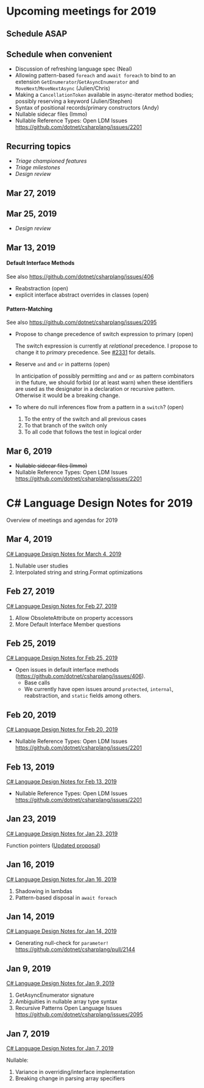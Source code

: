 # Upcoming meetings for 2019

## Schedule ASAP

## Schedule when convenient

- Discussion of refreshing language spec (Neal)
- Allowing pattern-based `foreach` and `await foreach` to bind to an extension `GetEnumerator`/`GetAsyncEnumerator` and `MoveNext`/`MoveNextAsync` (Julien/Chris)
- Making a `CancellationToken` available in async-iterator method bodies; possibly reserving a keyword (Julien/Stephen) 
- Syntax of positional records/primary constructors (Andy)
- Nullable sidecar files (Immo)
- Nullable Reference Types: Open LDM Issues https://github.com/dotnet/csharplang/issues/2201

## Recurring topics

- *Triage championed features*
- *Triage milestones*
- *Design review*

## Mar 27, 2019

## Mar 25, 2019

- *Design review*

## Mar 13, 2019

#### Default Interface Methods
See also https://github.com/dotnet/csharplang/issues/406

- Reabstraction (open)
- explicit interface abstract overrides in classes (open)

#### Pattern-Matching
See also https://github.com/dotnet/csharplang/issues/2095

- Propose to change precedence of switch expression to primary (open)

  The switch expression is currently at *relational* precedence. I propose to change it to *primary* precedence. See [#2331](https://github.com/dotnet/csharplang/issues/2331) for details.

- Reserve `and` and `or` in patterns (open)

  In anticipation of possibly permitting `and` and `or` as pattern combinators in the future, we should forbid (or at least warn) when these identifiers are used as the designator in a declaration or recursive pattern.  Otherwise it would be a breaking change.

- To where do null inferences flow from a pattern in a `switch`? (open)

  1. To the entry of the switch and all previous cases
  2. To that branch of the switch only
  3. To all code that follows the test in logical order

## Mar 6, 2019

- ~~Nullable sidecar files (Immo)~~
- Nullable Reference Types: Open LDM Issues https://github.com/dotnet/csharplang/issues/2201

# C# Language Design Notes for 2019

Overview of meetings and agendas for 2019

## Mar 4, 2019

[C# Language Design Notes for March 4, 2019](LDM-2019-03-04.md)

1. Nullable user studies
2. Interpolated string and string.Format optimizations

## Feb 27, 2019

[C# Language Design Notes for Feb 27, 2019](LDM-2019-02-27.md)

1. Allow ObsoleteAttribute on property accessors
2. More Default Interface Member questions

## Feb 25, 2019

[C# Language Design Notes for Feb 25, 2019](LDM-2019-02-25.md)

- Open issues in default interface methods (https://github.com/dotnet/csharplang/issues/406). 
    - Base calls
    - We currently have open issues around `protected`, `internal`, reabstraction, and `static` fields among others.

## Feb 20, 2019

[C# Language Design Notes for Feb 20, 2019](LDM-2019-02-20.md)

- Nullable Reference Types: Open LDM Issues https://github.com/dotnet/csharplang/issues/2201

## Feb 13, 2019

[C# Language Design Notes for Feb 13, 2019](LDM-2019-02-13.md)

- Nullable Reference Types: Open LDM Issues https://github.com/dotnet/csharplang/issues/2201

## Jan 23, 2019

[C# Language Design Notes for Jan 23, 2019](LDM-2019-01-23.md)

Function pointers ([Updated proposal](https://github.com/dotnet/csharplang/blob/master/proposals/function-pointers.md))

## Jan 16, 2019

[C# Language Design Notes for Jan 16, 2019](LDM-2019-01-16.md)

1. Shadowing in lambdas
2. Pattern-based disposal in `await foreach`

## Jan 14, 2019

[C# Language Design Notes for Jan 14, 2019](LDM-2019-01-14.md)

- Generating null-check for `parameter!`
https://github.com/dotnet/csharplang/pull/2144

## Jan 9, 2019

[C# Language Design Notes for Jan 9, 2019](LDM-2019-01-09.md)

1. GetAsyncEnumerator signature
2. Ambiguities in nullable array type syntax
2. Recursive Patterns Open Language Issues https://github.com/dotnet/csharplang/issues/2095

## Jan 7, 2019

[C# Language Design Notes for Jan 7, 2019](LDM-2019-01-07.md)

Nullable:

1. Variance in overriding/interface implementation
2. Breaking change in parsing array specifiers

